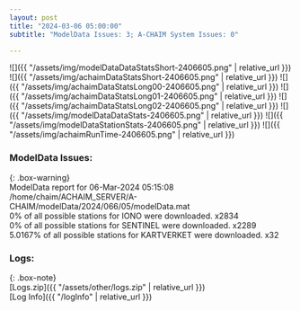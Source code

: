 ```yaml
---
layout: post
title: "2024-03-06 05:00:00"
subtitle: "ModelData Issues: 3; A-CHAIM System Issues: 0"

---
```


![]({{ "/assets/img/modelDataDataStatsShort-2406605.png" | relative_url }})
![]({{ "/assets/img/achaimDataStatsShort-2406605.png" | relative_url }})
![]({{ "/assets/img/achaimDataStatsLong00-2406605.png" | relative_url }})
![]({{ "/assets/img/achaimDataStatsLong01-2406605.png" | relative_url }})
![]({{ "/assets/img/achaimDataStatsLong02-2406605.png" | relative_url }})
![]({{ "/assets/img/modelDataDataStats-2406605.png" | relative_url }})
![]({{ "/assets/img/modelDataStationStats-2406605.png" | relative_url }})
![]({{ "/assets/img/achaimRunTime-2406605.png" | relative_url }})


### ModelData Issues:  
  
{: .box-warning}  
 ModelData report for 06-Mar-2024 05:15:08   
 /home/chaim/ACHAIM_SERVER/A-CHAIM/modelData/2024/066/05/modelData.mat   
 0% of all possible stations for IONO were downloaded. x2834   
 0% of all possible stations for SENTINEL were downloaded. x2289   
 5.0167% of all possible stations for KARTVERKET were downloaded. x32   
  


### Logs:  
  
{: .box-note}  
[Logs.zip]({{ "/assets/other/logs.zip" | relative_url }})  
[Log Info]({{ "/logInfo" | relative_url }})  

